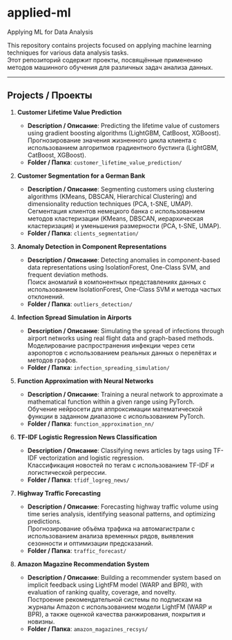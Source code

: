 # applied-ml  
Applying ML for Data Analysis  

This repository contains projects focused on applying machine learning techniques for various data analysis tasks.  
Этот репозиторий содержит проекты, посвящённые применению методов машинного обучения для различных задач анализа данных.

---

## Projects / Проекты  

1. **Customer Lifetime Value Prediction**  
   - **Description / Описание**: Predicting the lifetime value of customers using gradient boosting algorithms (LightGBM, CatBoost, XGBoost).  
     Прогнозирование значения жизненного цикла клиента с использованием алгоритмов градиентного бустинга (LightGBM, CatBoost, XGBoost).  
   - **Folder / Папка**: `customer_lifetime_value_prediction/`  

2. **Customer Segmentation for a German Bank**  
   - **Description / Описание**: Segmenting customers using clustering algorithms (KMeans, DBSCAN, Hierarchical Clustering) and dimensionality reduction techniques (PCA, t-SNE, UMAP).  
     Сегментация клиентов немецкого банка с использованием методов кластеризации (KMeans, DBSCAN, иерархическая кластеризация) и уменьшения размерности (PCA, t-SNE, UMAP).  
   - **Folder / Папка**: `clients_segmentation/`  

3. **Anomaly Detection in Component Representations**  
   - **Description / Описание**: Detecting anomalies in component-based data representations using IsolationForest, One-Class SVM, and frequent deviation methods.  
     Поиск аномалий в компонентных представлениях данных с использованием IsolationForest, One-Class SVM и метода частых отклонений.  
   - **Folder / Папка**: `outliers_detection/`

4. **Infection Spread Simulation in Airports**  
   - **Description / Описание**: Simulating the spread of infections through airport networks using real flight data and graph-based methods.  
     Моделирование распространения инфекции через сети аэропортов с использованием реальных данных о перелётах и методов графов.  
   - **Folder / Папка**: `infection_spreading_simulation/`

5. **Function Approximation with Neural Networks**  
   - **Description / Описание**: Training a neural network to approximate a mathematical function within a given range using PyTorch.  
     Обучение нейросети для аппроксимации математической функции в заданном диапазоне с использованием PyTorch.  
   - **Folder / Папка**: `function_approximation_nn/`

6. **TF-IDF Logistic Regression News Classification**  
   - **Description / Описание**: Classifying news articles by tags using TF-IDF vectorization and logistic regression.  
     Классификация новостей по тегам с использованием TF-IDF и логистической регрессии.  
   - **Folder / Папка**: `tfidf_logreg_news/`

7. **Highway Traffic Forecasting**  
   - **Description / Описание**: Forecasting highway traffic volume using time series analysis, identifying seasonal patterns, and optimizing predictions.  
     Прогнозирование объёма трафика на автомагистрали с использованием анализа временных рядов, выявления сезонности и оптимизации предсказаний.  
   - **Folder / Папка**: `traffic_forecast/`

8. **Amazon Magazine Recommendation System**  
   - **Description / Описание**: Building a recommender system based on implicit feedback using LightFM model (WARP and BPR), with evaluation of ranking quality, coverage, and novelty.  
     Построение рекомендательной системы по подпискам на журналы Amazon с использованием модели LightFM (WARP и BPR), а также оценкой качества ранжирования, покрытия и новизны.  
   - **Folder / Папка**: `amazon_magazines_recsys/`